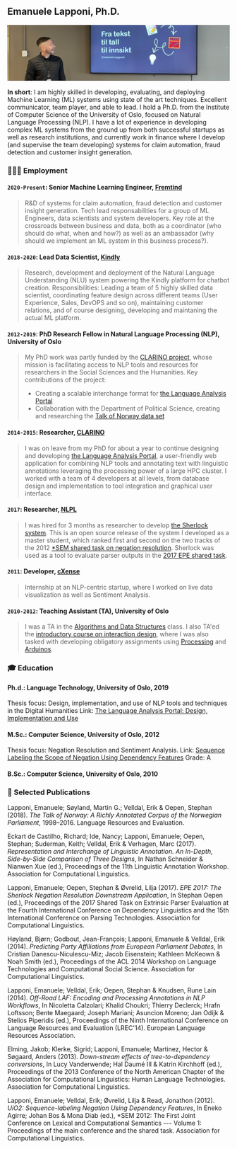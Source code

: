 ## Emanuele Lapponi, Ph.D.

<img src="/images/ttt.jpeg">

**In short**: I am highly skilled in developing, evaluating, and deploying Machine Learning (ML) systems using state of the art techniques. Excellent communicator, team player, and able to lead. I hold a Ph.D. from the Institute of Computer Science of the University of Oslo, focused on Natural Language Processing (NLP). I have a lot of experience in developing complex ML systems from the ground up from both successful startups as well as research institutions, and currently work in finance where I develop (and supervise the team developing) systems for claim automation, fraud detection and customer insight generation.

### 👨🏻‍🔧 Employment

#### `2020-Present`: Senior Machine Learning Engineer, [Fremtind](https://www.fremtind.no/)

> R&D of systems for claim automation, fraud detection and customer insight generation. Tech lead responsabilities for a group of ML Engineers, data scientists and system developers. Key role at the crossroads between business and data, both as a coordinator (who should do what, when and how?) as well as an ambassador (why should we implement an ML system in this business process?).

#### `2018-2020`: Lead Data Scientist, [Kindly](https://kindly.ai/)

> Research, development and deployment of the Natural Language Understanding (NLU) system powering the Kindly platform for chatbot creation. Responsibilities: Leading a team of 5 highly skilled data scientist, coordinating feature design across different teams (User Experience, Sales, DevOPS and so on), maintaining customer relations, and of course designing, developing and maintaning the actual ML platform.

#### `2012-2019`: PhD Research Fellow in Natural Language Processing (NLP), University of Oslo

> My PhD work was partly funded by the [CLARINO project](https://clarin.w.uib.no/), whose mission is facilitating access to NLP tools and resources for researchers in the Social Sciences and the Humanities. Key contributions of the project:
> - Creating a scalable interchange format for [the Language Analysis Portal](lap.clarino.uio.no)
> - Collaboration with the Department of Political Science, creating and researching the [Talk of Norway data set](https://github.com/ltgoslo/talk-of-norway)

#### `2014-2015`: Researcher, [CLARINO](https://clarin.w.uib.no/)

> I was on leave from my PhD for about a year to continue designing and developing [the Language Analysis Portal](lap.clarino.uio.no), a user-friendly web application for combining NLP tools and annotating text with linguistic annotations leveraging the processing power of a large HPC cluster. I worked with a team of 4 developers at all levels, from database design and implementation to tool integration and graphical user interface.

#### `2017`: Researcher, [NLPL](https://neic.no/nlpl/)

> I was hired for 3 months as researcher to develop [the Sherlock system](https://github.com/ltgoslo/sherlock). This is an open source release of the system I developed as a master student, which ranked first and second on the two tracks of the 2012 [\*SEM shared task on negation resolution](https://www.clips.uantwerpen.be/sem2012-st-neg/). Sherlock was used as a tool to evaluate parser outputs in the [2017 EPE shared task](http://epe.nlpl.eu/).

#### `2011`: Developer, [cXense](https://www.cxense.com/)

> Internship at an NLP-centric startup, where I worked on live data visualization as well as Sentiment Analysis.

#### `2010-2012`: Teaching Assistant (TA), University of Oslo

> I was a TA in the [Algorithms and Data Structures](http://www.uio.no/studier/emner/matnat/ifi/INF2220/) class. I also TA'ed the [introductory course on interaction design](http://www.uio.no/studier/emner/matnat/ifi/INF1510/), where I was also tasked with developing obligatory assignments using [Processing](https://processing.org/) and [Arduinos](https://www.arduino.cc/).

### 🎓 Education 

#### Ph.d.: Language Technology, University of Oslo, 2019
Thesis focus: Design, implementation, and use of NLP tools and techniques in the Digital Humanities
Link: [The Language Analysis Portal: Design, Implementation and Use](https://www.dropbox.com/s/b0h41z0kthm321f/emanuele-lapponi-phd-thesis.pdf?dl=0)

#### M.Sc.: Computer Science, University of Oslo, 2012
Thesis focus: Negation Resolution and Sentiment Analysis.
Link: [Sequence Labeling the Scope of Negation Using Dependency Features](https://pdfs.semanticscholar.org/68b4/aea9428d2832de1e5442d85c25b129b582dd.pdf)
Grade: A

#### B.Sc.: Computer Science, University of Oslo, 2010

### 📖 Selected Publications

Lapponi, Emanuele; Søyland, Martin G.; Velldal, Erik & Oepen, Stephan (2018). *The Talk of Norway: A Richly Annotated Corpus of the Norwegian Parliament*, 1998–2016. Language Resources and Evaluation.

Eckart de Castilho, Richard; Ide, Nancy; Lapponi, Emanuele; Oepen, Stephan; Suderman, Keith; Velldal, Erik & Verhagen, Marc (2017). *Representation and Interchange of Linguistic Annotation. An In-Depth, Side-by-Side Comparison of Three Designs*, In Nathan Schneider & Nianwen Xue (ed.),  Proceedings of the 11th Linguistic Annotation Workshop. Association for Computational Linguistics.

Lapponi, Emanuele; Oepen, Stephan & Øvrelid, Lilja (2017). *EPE 2017: The Sherlock Negation Resolution Downstream Application*, In Stephan Oepen (ed.),  Proceedings of the 2017 Shared Task on Extrinsic Parser Evaluation at the Fourth International Conference on Dependency Linguistics and the 15th International Conference on Parsing Technologies.  Association for Computational Linguistics.

Høyland, Bjørn; Godbout, Jean-François; Lapponi, Emanuele & Velldal, Erik (2014). *Predicting Party Affiliations from European Parliament Debates*, In Cristian Danescu-Niculescu-Miz; Jacob Eisenstein; Kathleen McKeown & Noah Smith (ed.),  Proceedings of the ACL 2014 Workshop on Language Technologies and Computational Social Science.  Association for Computational Linguistics.

Lapponi, Emanuele; Velldal, Erik; Oepen, Stephan & Knudsen, Rune Lain (2014). *Off-Road LAF: Encoding and Processing Annotations in NLP Workflows*, In Nicoletta Calzolari; Khalid Choukri; Thierry Declerck; Hrafn Loftsson; Bente Maegaard; Joseph Mariani; Asuncion Moreno; Jan Odijk & Stelios Piperidis (ed.),  Proceedings of the Ninth International Conference on Language Resources and Evaluation (LREC'14).  European Language Resources Association.

Elming, Jakob; Klerke, Sigrid; Lapponi, Emanuele; Martinez, Hector & Søgaard, Anders (2013). *Down-stream effects of tree-to-dependency conversions*, In Lucy Vanderwende; Hal Daumé III & Katrin Kirchhoff (ed.),  Proceedings of the 2013 Conference of the North American Chapter of the Association for Computational Linguistics: Human Language Technologies.  Association for Computational Linguistics.

Lapponi, Emanuele; Velldal, Erik; Øvrelid, Lilja & Read, Jonathon (2012). *UiO2: Sequence-labeling Negation Using Dependency Features*, In Eneko Agirre; Johan Bos & Mona Diab (ed.), \*SEM 2012: The First Joint Conference on Lexical and Computational Semantics --- Volume 1: Proceedings of the main conference and the shared task.  Association for Computational Linguistics.
